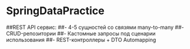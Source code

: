 # SpringDataPractice
##REST API сервис:
##- 4-5 сущностей со связями many-to-many
##- CRUD-репозитории
##- Кастомные запросы под сценарии использования
##- REST-контроллеры + DTO Automapping


